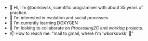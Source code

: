 - 👋 Hi, I’m @borkowsk, scientific programmer with about 35 years of practice.
- 👀 I’m interested in evolution and social processes
- 🌱 I’m currently learning DOXYGEN 
- 💞️ I’m looking to collaborate on _Processing2C_ and _worklog_ projects.
- 📫 How to reach me: "mail to gmail, where I'm 'wborkowsk' 🦖" 

<!---
borkowsk/borkowsk is a ✨ special ✨ repository because its `README.md` (this file) appears on your GitHub profile.
You can click the Preview link to take a look at your changes.
--->
